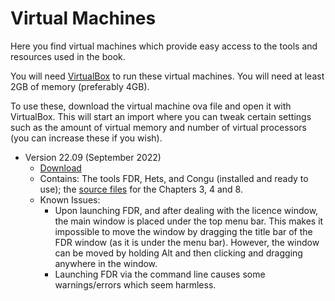 # Virtual Machines

Here you find virtual machines which provide easy access to the tools and resources used in the book.

You will need [VirtualBox](https://www.virtualbox.org/) to run these virtual machines. You will need at least 2GB of memory (preferably 4GB).

To use these, download the virtual machine ova file and open it with VirtualBox. This will start an import where you can tweak certain settings such as the amount of virtual memory and number of virtual processors (you can increase these if you wish).

* Version 22.09 (September 2022)
  * [Download](https://tc1.me/sefm-book-vm-2022-09)
  * Contains: The tools FDR, Hets, and Congu (installed  and ready to use); the [source files](additional-material-for-selected-chapters.md) for the Chapters 3, 4 and 8.
  * Known Issues:
    * Upon launching FDR, and after dealing with the licence window, the main window is placed under the top menu bar. This makes it impossible to move the window by dragging the title bar of the FDR window (as it is under the menu bar). However, the window can be moved by holding Alt and then clicking and dragging anywhere in the window.
    * Launching FDR via the command line causes some warnings/errors which seem harmless.

